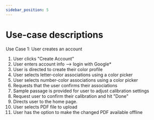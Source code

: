 ```yaml
---
sidebar_position: 5
---
```


# Use-case descriptions
Use Case 1: User creates an account
   1. User clicks "Create Account"
   2. User enters account info --> login with Google*
   3. User is directed to create their color profile
   4. User selects letter-color associations using a color picker
   5. User selects number-color associations using a color picker
   6. Requests that the user confirms their associations
   7. Sample passage is provided for user to adjust calibration settings
   8. Request user to confirm their calibration and hit "Done"
   9. Directs user to the home page.
   10. User selects PDF file to upload
   11. User has the option to make the changed PDF available offline
